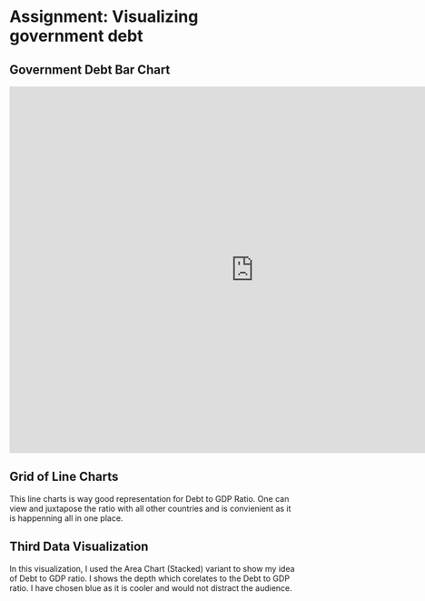 # Assignment: Visualizing government debt  
## Government Debt Bar Chart

<iframe src="https://data.oecd.org/chart/6vu4" width="860" height="645" style="border: 0" mozallowfullscreen="true" webkitallowfullscreen="true" allowfullscreen="true">OECD Chart: General government debt, Total, % of GDP, Annual, 2020</iframe> 

## Grid of Line Charts

This line charts is way good representation for Debt to GDP Ratio. One can view and juxtapose the ratio with all other countries and is convienient as it is happenning all in one place. 

<div class="flourish-embed flourish-chart" data-src="visualisation/7692486"><script src="https://public.flourish.studio/resources/embed.js"></script></div>

## Third Data Visualization

In this visualization, I used the Area Chart (Stacked) variant to show my idea of Debt to GDP ratio. I shows the depth which corelates to the Debt to GDP ratio. I have chosen blue as it is cooler and would not distract the audience.

<div class="flourish-embed flourish-chart" data-src="visualisation/7692813"><script src="https://public.flourish.studio/resources/embed.js"></script></div>
